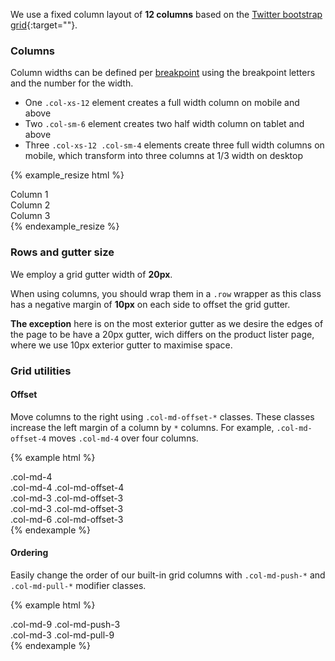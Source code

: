 ---
---

We use a fixed column layout of **12 columns** based on the [Twitter bootstrap grid](http://getbootstrap.com/css/#grid){:target=""}.

### Columns

Column widths can be defined per [breakpoint](/utilities/breakpoints/) using the breakpoint letters and the number for the width.

- One `.col-xs-12` element creates a full width column on mobile and above
- Two `.col-sm-6` element creates two half width column on tablet and above
- Three `.col-xs-12 .col-sm-4` elements create three full width columns on mobile, which transform into three columns at 1/3 width on desktop

{% example_resize html %}
<div class="row show-grid">
    <div class="col-xs-12 col-sm-4">Column 1</div>
    <div class="col-xs-12 col-sm-4">Column 2</div>
    <div class="col-xs-12 col-sm-4">Column 3</div>
</div>
{% endexample_resize %}

### Rows and gutter size
We employ a grid gutter width of **20px**.

When using columns, you should wrap them in a `.row` wrapper as this class has a negative margin of **10px** on each side to offset the grid gutter.

**The exception** here is on the most exterior gutter as we desire the edges of the page to be have a 20px gutter, wich differs on the product lister page, where we use 10px exterior gutter to maximise space.

### Grid utilities

#### Offset
Move columns to the right using `.col-md-offset-*` classes. These classes increase the left margin of a column by `*` columns. For example, `.col-md-offset-4` moves `.col-md-4` over four columns.

{% example html %}
<div class="row show-grid">
  <div class="col-md-4">.col-md-4</div>
  <div class="col-md-4 col-md-offset-4">.col-md-4 .col-md-offset-4</div>
</div>
<div class="row show-grid">
  <div class="col-md-3 col-md-offset-3">.col-md-3 .col-md-offset-3</div>
  <div class="col-md-3 col-md-offset-3">.col-md-3 .col-md-offset-3</div>
</div>
<div class="row show-grid">
  <div class="col-md-6 col-md-offset-3">.col-md-6 .col-md-offset-3</div>
</div>
{% endexample %}

#### Ordering
Easily change the order of our built-in grid columns with `.col-md-push-*` and `.col-md-pull-*` modifier classes.

{% example html %}
<div class="row show-grid">
  <div class="col-md-9 col-md-push-3">.col-md-9 .col-md-push-3</div>
  <div class="col-md-3 col-md-pull-9">.col-md-3 .col-md-pull-9</div>
</div>
{% endexample %}
